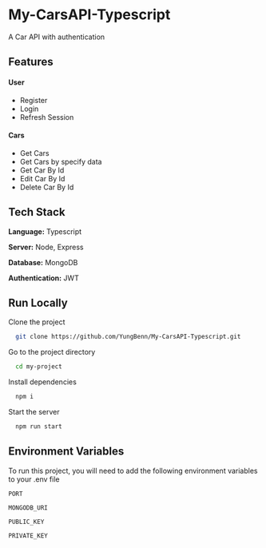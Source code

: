 
# My-CarsAPI-Typescript

A Car API with authentication  


## Features

#### User
- Register
- Login
- Refresh Session
#### Cars
- Get Cars
- Get Cars by specify data 
- Get Car By Id
- Edit Car By Id
- Delete Car By Id


## Tech Stack

**Language:** Typescript

**Server:** Node, Express

**Database:** MongoDB

**Authentication:** JWT

## Run Locally

Clone the project

```bash
  git clone https://github.com/YungBenn/My-CarsAPI-Typescript.git
```

Go to the project directory

```bash
  cd my-project
```

Install dependencies

```bash
  npm i
```

Start the server

```bash
  npm run start
```


## Environment Variables

To run this project, you will need to add the following environment variables to your .env file

`PORT`

`MONGODB_URI`

`PUBLIC_KEY`

`PRIVATE_KEY`

